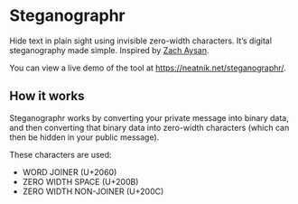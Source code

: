 # Steganographr

Hide text in plain sight using invisible zero-width characters. It’s digital steganography made simple. Inspired by [Zach Aysan](https://www.zachaysan.com/writing/2017-12-30-zero-width-characters).

You can view a live demo of the tool at https://neatnik.net/steganographr/.

## How it works

Steganographr works by converting your private message into binary data, and then converting that binary data into zero-width characters (which can then be hidden in your public message).

These characters are used:

* WORD JOINER (U+2060)
* ZERO WIDTH SPACE (U+200B)
* ZERO WIDTH NON-JOINER (U+200C)